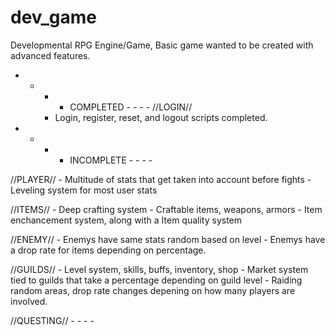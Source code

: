 # dev_game
Developmental RPG Engine/Game, Basic game wanted to be created with advanced features.

- - - - COMPLETED - - - -
//LOGIN//
	- Login, register, reset, and logout scripts completed.

- - - - INCOMPLETE - - - -

//PLAYER//
	- Multitude of stats that get taken into account before fights
	- Leveling system for most user stats
	
//ITEMS//
	- Deep crafting system
	- Craftable items, weapons, armors
	- Item enchancement system, along with a Item quality system
	
//ENEMY//
	- Enemys have same stats random based on level
	- Enemys have a drop rate for items depending on percentage.
	
//GUILDS//
	- Level system, skills, buffs, inventory, shop
	- Market system tied to guilds that take a percentage depending on guild level
	- Raiding random areas, drop rate changes depening on how many players are involved.
	
//QUESTING//
	-
	-
	-
	-

